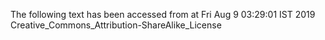 The following text has been accessed from at Fri Aug 9 03:29:01 IST 2019
Creative_Commons_Attribution-ShareAlike_License
